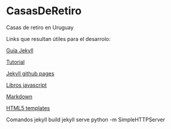 # CasasDeRetiro
Casas de retiro en Uruguay


Links que resultan útiles para el desarrolo:

[Guía Jekyll](https://jekyllrb.com/docs/posts/)

[Tutorial](http://blog.revolunet.com/blog/2015/07/15/beautiful-static-website-in-minutes-with-github/)

[Jekyll github pages](http://jekyllrb.com/docs/github-pages/#project-page-url-structure)

[Libros javascript](http://jsbooks.revolunet.com/)

[Markdown](https://en.support.wordpress.com/markdown-quick-reference/)

[HTML5 templates](https://html5up.net/)




Comandos
jekyll build
jekyll serve
python -m SimpleHTTPServer
